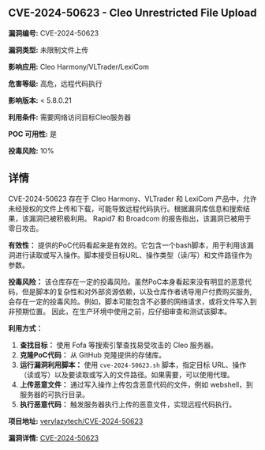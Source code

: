 ## CVE-2024-50623 - Cleo Unrestricted File Upload

**漏洞编号:** CVE-2024-50623

**漏洞类型:** 未限制文件上传

**影响应用:** Cleo Harmony/VLTrader/LexiCom

**危害等级:** 高危，远程代码执行

**影响版本:** < 5.8.0.21

**利用条件:** 需要网络访问目标Cleo服务器

**POC 可用性:** 是

**投毒风险:** 10%

## 详情

CVE-2024-50623 存在于 Cleo Harmony、VLTrader 和 LexiCom 产品中，允许未经授权的文件上传和下载，可能导致远程代码执行。根据漏洞库信息和搜索结果，该漏洞已被积极利用。 Rapid7 和 Broadcom 的报告指出，该漏洞已被用于零日攻击。

**有效性：**
提供的PoC代码看起来是有效的。它包含一个bash脚本，用于利用该漏洞进行读取或写入操作。脚本接受目标URL、操作类型（读/写）和文件路径作为参数。 

**投毒风险：**
该仓库存在一定的投毒风险。虽然PoC本身看起来没有明显的恶意代码，但是脚本的复杂性和对外部资源依赖，以及仓库作者诱导用户付费购买服务,会存在一定的投毒风险。例如，脚本可能包含不必要的网络请求，或将文件写入到非预期位置。 因此，在生产环境中使用之前，应仔细审查和测试该脚本。

**利用方式：**
1.  **查找目标：** 使用 Fofa 等搜索引擎查找易受攻击的 Cleo 服务器。
2.  **克隆PoC代码：** 从 GitHub 克隆提供的存储库。
3.  **运行漏洞利用脚本：** 使用 `cve-2024-50623.sh` 脚本，指定目标 URL、操作（读或写）以及要读取或写入的文件路径。如果需要，可以使用代理。
4.  **上传恶意文件：** 通过写入操作上传包含恶意代码的文件，例如 webshell，到服务器的可执行目录。
5.  **执行恶意代码：** 触发服务器执行上传的恶意文件，实现远程代码执行。

**项目地址:** [verylazytech/CVE-2024-50623](https://github.com/verylazytech/CVE-2024-50623)

**漏洞详情:** [CVE-2024-50623](https://nvd.nist.gov/vuln/detail/CVE-2024-50623)